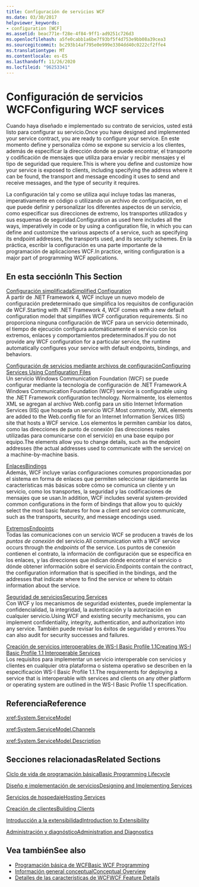 ```yaml
---
title: Configuración de servicios WCF
ms.date: 03/30/2017
helpviewer_keywords:
- configuration [WCF]
ms.assetid: beac771e-f28e-4f84-9ff1-ad9251c726d3
ms.openlocfilehash: a5fe0cabb1a6be7f93bf5f4d753e9bb08a39cea3
ms.sourcegitcommit: bc293b14af795e0e999e3304dd40c0222cf2ffe4
ms.translationtype: MT
ms.contentlocale: es-ES
ms.lasthandoff: 11/26/2020
ms.locfileid: "96253341"
---
```

# <a name="configuring-wcf-services"></a><span data-ttu-id="4d417-102">Configuración de servicios WCF</span><span class="sxs-lookup"><span data-stu-id="4d417-102">Configuring WCF services</span></span>

<span data-ttu-id="4d417-103">Cuando haya diseñado e implementado su contrato de servicios, usted está listo para configurar su servicio.</span><span class="sxs-lookup"><span data-stu-id="4d417-103">Once you have designed and implemented your service contract, you are ready to configure your service.</span></span> <span data-ttu-id="4d417-104">En este momento define y personaliza cómo se expone su servicio a los clientes, además de especificar la dirección donde se puede encontrar, el transporte y codificación de mensajes que utiliza para enviar y recibir mensajes y el tipo de seguridad que requiere.</span><span class="sxs-lookup"><span data-stu-id="4d417-104">This is where you define and customize how your service is exposed to clients, including specifying the address where it can be found, the transport and message encoding it uses to send and receive messages, and the type of security it requires.</span></span>  
  
 <span data-ttu-id="4d417-105">La configuración tal y como se utiliza aquí incluye todas las maneras, imperativamente en código o utilizando un archivo de configuración, en el que puede definir y personalizar los diferentes aspectos de un servicio, como especificar sus direcciones de extremo, los transportes utilizados y sus esquemas de seguridad.</span><span class="sxs-lookup"><span data-stu-id="4d417-105">Configuration as used here includes all the ways, imperatively in code or by using a configuration file, in which you can define and customize the various aspects of a service, such as specifying its endpoint addresses, the transports used, and its security schemes.</span></span> <span data-ttu-id="4d417-106">En la práctica, escribir la configuración es una parte importante de la programación de aplicaciones WCF.</span><span class="sxs-lookup"><span data-stu-id="4d417-106">In practice, writing configuration is a major part of programming WCF applications.</span></span>  
  
## <a name="in-this-section"></a><span data-ttu-id="4d417-107">En esta sección</span><span class="sxs-lookup"><span data-stu-id="4d417-107">In This Section</span></span>  

 [<span data-ttu-id="4d417-108">Configuración simplificada</span><span class="sxs-lookup"><span data-stu-id="4d417-108">Simplified Configuration</span></span>](simplified-configuration.md)  
 <span data-ttu-id="4d417-109">A partir de .NET Framework 4, WCF incluye un nuevo modelo de configuración predeterminado que simplifica los requisitos de configuración de WCF.</span><span class="sxs-lookup"><span data-stu-id="4d417-109">Starting with .NET Framework 4, WCF comes with a new default configuration model that simplifies WCF configuration requirements.</span></span> <span data-ttu-id="4d417-110">Si no proporciona ninguna configuración de WCF para un servicio determinado, el tiempo de ejecución configura automáticamente el servicio con los extremos, enlaces y comportamientos predeterminados.</span><span class="sxs-lookup"><span data-stu-id="4d417-110">If you do not provide any WCF configuration for a particular service, the runtime automatically configures your service with default endpoints, bindings, and behaviors.</span></span>  
  
 [<span data-ttu-id="4d417-111">Configuración de servicios mediante archivos de configuración</span><span class="sxs-lookup"><span data-stu-id="4d417-111">Configuring Services Using Configuration Files</span></span>](configuring-services-using-configuration-files.md)  
 <span data-ttu-id="4d417-112">Un servicio Windows Communication Foundation (WCF) se puede configurar mediante la tecnología de configuración de .NET Framework.</span><span class="sxs-lookup"><span data-stu-id="4d417-112">A Windows Communication Foundation (WCF) service is configurable using the .NET Framework configuration technology.</span></span> <span data-ttu-id="4d417-113">Normalmente, los elementos XML se agregan al archivo Web.config para un sitio Internet Information Services (IIS) que hospeda un servicio WCF.</span><span class="sxs-lookup"><span data-stu-id="4d417-113">Most commonly, XML elements are added to the Web.config file for an Internet Information Services (IIS) site that hosts a WCF service.</span></span> <span data-ttu-id="4d417-114">Los elementos le permiten cambiar los datos, como las direcciones de punto de conexión (las direcciones reales utilizadas para comunicarse con el servicio) en una base equipo por equipo.</span><span class="sxs-lookup"><span data-stu-id="4d417-114">The elements allow you to change details, such as the endpoint addresses (the actual addresses used to communicate with the service) on a machine-by-machine basis.</span></span>  
  
 [<span data-ttu-id="4d417-115">Enlaces</span><span class="sxs-lookup"><span data-stu-id="4d417-115">Bindings</span></span>](bindings.md)  
 <span data-ttu-id="4d417-116">Además, WCF incluye varias configuraciones comunes proporcionadas por el sistema en forma de enlaces que permiten seleccionar rápidamente las características más básicas sobre cómo se comunica un cliente y un servicio, como los transportes, la seguridad y las codificaciones de mensajes que se usan.</span><span class="sxs-lookup"><span data-stu-id="4d417-116">In addition, WCF includes several system-provided common configurations in the form of bindings that allow you to quickly select the most basic features for how a client and service communicate, such as the transports, security, and message encodings used.</span></span>  
  
 [<span data-ttu-id="4d417-117">Extremos</span><span class="sxs-lookup"><span data-stu-id="4d417-117">Endpoints</span></span>](endpoints.md)  
 <span data-ttu-id="4d417-118">Todas las comunicaciones con un servicio WCF se producen a través de los *puntos de conexión* del servicio.</span><span class="sxs-lookup"><span data-stu-id="4d417-118">All communication with a WCF service occurs through the *endpoints* of the service.</span></span> <span data-ttu-id="4d417-119">Los puntos de conexión contienen el contrato, la información de configuración que se especifica en los enlaces, y las direcciones que indican dónde encontrar el servicio o dónde obtener información sobre el servicio.</span><span class="sxs-lookup"><span data-stu-id="4d417-119">Endpoints contain the contract, the configuration information that is specified in the bindings, and the addresses that indicate where to find the service or where to obtain information about the service.</span></span>  
  
 [<span data-ttu-id="4d417-120">Seguridad de servicios</span><span class="sxs-lookup"><span data-stu-id="4d417-120">Securing Services</span></span>](securing-services.md)  
 <span data-ttu-id="4d417-121">Con WCF y los mecanismos de seguridad existentes, puede implementar la confidencialidad, la integridad, la autenticación y la autorización en cualquier servicio.</span><span class="sxs-lookup"><span data-stu-id="4d417-121">Using WCF and existing security mechanisms, you can implement confidentiality, integrity, authentication, and authorization into any service.</span></span> <span data-ttu-id="4d417-122">También puede revisar los éxitos de seguridad y errores.</span><span class="sxs-lookup"><span data-stu-id="4d417-122">You can also audit for security successes and failures.</span></span>  
  
 [<span data-ttu-id="4d417-123">Creación de servicios interoperables de WS-I Basic Profile 1.1</span><span class="sxs-lookup"><span data-stu-id="4d417-123">Creating WS-I Basic Profile 1.1 Interoperable Services</span></span>](./creating-ws-i-basic-profile-1-1-interoperable-services.md)  
 <span data-ttu-id="4d417-124">Los requisitos para implementar un servicio interoperable con servicios y clientes en cualquier otra plataforma o sistema operativo se describen en la especificación WS-I Basic Profile 1.1.</span><span class="sxs-lookup"><span data-stu-id="4d417-124">The requirements for deploying a service that is interoperable with services and clients on any other platform or operating system are outlined in the WS-I Basic Profile 1.1 specification.</span></span>  
  
## <a name="reference"></a><span data-ttu-id="4d417-125">Referencia</span><span class="sxs-lookup"><span data-stu-id="4d417-125">Reference</span></span>  

 <xref:System.ServiceModel>  
  
 <xref:System.ServiceModel.Channels>  
  
 <xref:System.ServiceModel.Description>  
  
## <a name="related-sections"></a><span data-ttu-id="4d417-126">Secciones relacionadas</span><span class="sxs-lookup"><span data-stu-id="4d417-126">Related Sections</span></span>  

 [<span data-ttu-id="4d417-127">Ciclo de vida de programación básica</span><span class="sxs-lookup"><span data-stu-id="4d417-127">Basic Programming Lifecycle</span></span>](basic-programming-lifecycle.md)  
  
 [<span data-ttu-id="4d417-128">Diseño e implementación de servicios</span><span class="sxs-lookup"><span data-stu-id="4d417-128">Designing and Implementing Services</span></span>](designing-and-implementing-services.md)  
  
 [<span data-ttu-id="4d417-129">Servicios de hospedaje</span><span class="sxs-lookup"><span data-stu-id="4d417-129">Hosting Services</span></span>](hosting-services.md)  
  
 [<span data-ttu-id="4d417-130">Creación de clientes</span><span class="sxs-lookup"><span data-stu-id="4d417-130">Building Clients</span></span>](building-clients.md)  
  
 [<span data-ttu-id="4d417-131">Introducción a la extensibilidad</span><span class="sxs-lookup"><span data-stu-id="4d417-131">Introduction to Extensibility</span></span>](introduction-to-extensibility.md)  
  
 [<span data-ttu-id="4d417-132">Administración y diagnóstico</span><span class="sxs-lookup"><span data-stu-id="4d417-132">Administration and Diagnostics</span></span>](./diagnostics/index.md)  
  
## <a name="see-also"></a><span data-ttu-id="4d417-133">Vea también</span><span class="sxs-lookup"><span data-stu-id="4d417-133">See also</span></span>

- [<span data-ttu-id="4d417-134">Programación básica de WCF</span><span class="sxs-lookup"><span data-stu-id="4d417-134">Basic WCF Programming</span></span>](basic-wcf-programming.md)
- [<span data-ttu-id="4d417-135">Información general conceptual</span><span class="sxs-lookup"><span data-stu-id="4d417-135">Conceptual Overview</span></span>](conceptual-overview.md)
- [<span data-ttu-id="4d417-136">Detalles de las características de WCF</span><span class="sxs-lookup"><span data-stu-id="4d417-136">WCF Feature Details</span></span>](./feature-details/index.md)

